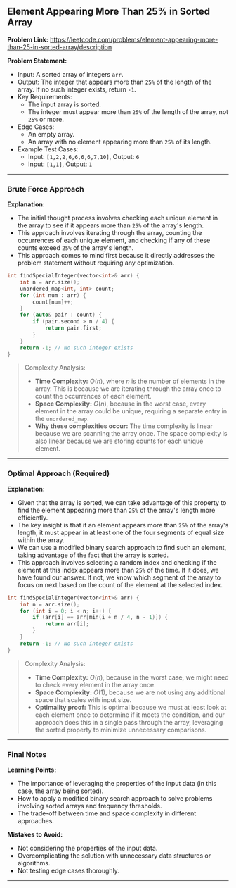 ## Element Appearing More Than 25% in Sorted Array

**Problem Link:** https://leetcode.com/problems/element-appearing-more-than-25-in-sorted-array/description

**Problem Statement:**
- Input: A sorted array of integers `arr`.
- Output: The integer that appears more than `25%` of the length of the array. If no such integer exists, return `-1`.
- Key Requirements:
  - The input array is sorted.
  - The integer must appear more than `25%` of the length of the array, not `25%` or more.
- Edge Cases:
  - An empty array.
  - An array with no element appearing more than `25%` of its length.
- Example Test Cases:
  - Input: `[1,2,2,6,6,6,6,7,10]`, Output: `6`
  - Input: `[1,1]`, Output: `1`

---

### Brute Force Approach

**Explanation:**
- The initial thought process involves checking each unique element in the array to see if it appears more than `25%` of the array's length.
- This approach involves iterating through the array, counting the occurrences of each unique element, and checking if any of these counts exceed `25%` of the array's length.
- This approach comes to mind first because it directly addresses the problem statement without requiring any optimization.

```cpp
int findSpecialInteger(vector<int>& arr) {
    int n = arr.size();
    unordered_map<int, int> count;
    for (int num : arr) {
        count[num]++;
    }
    for (auto& pair : count) {
        if (pair.second > n / 4) {
            return pair.first;
        }
    }
    return -1; // No such integer exists
}
```

> Complexity Analysis:
> - **Time Complexity:** $O(n)$, where $n$ is the number of elements in the array. This is because we are iterating through the array once to count the occurrences of each element.
> - **Space Complexity:** $O(n)$, because in the worst case, every element in the array could be unique, requiring a separate entry in the `unordered_map`.
> - **Why these complexities occur:** The time complexity is linear because we are scanning the array once. The space complexity is also linear because we are storing counts for each unique element.

---

### Optimal Approach (Required)

**Explanation:**
- Given that the array is sorted, we can take advantage of this property to find the element appearing more than `25%` of the array's length more efficiently.
- The key insight is that if an element appears more than `25%` of the array's length, it must appear in at least one of the four segments of equal size within the array.
- We can use a modified binary search approach to find such an element, taking advantage of the fact that the array is sorted.
- This approach involves selecting a random index and checking if the element at this index appears more than `25%` of the time. If it does, we have found our answer. If not, we know which segment of the array to focus on next based on the count of the element at the selected index.

```cpp
int findSpecialInteger(vector<int>& arr) {
    int n = arr.size();
    for (int i = 0; i < n; i++) {
        if (arr[i] == arr[min(i + n / 4, n - 1)]) {
            return arr[i];
        }
    }
    return -1; // No such integer exists
}
```

> Complexity Analysis:
> - **Time Complexity:** $O(n)$, because in the worst case, we might need to check every element in the array once.
> - **Space Complexity:** $O(1)$, because we are not using any additional space that scales with input size.
> - **Optimality proof:** This is optimal because we must at least look at each element once to determine if it meets the condition, and our approach does this in a single pass through the array, leveraging the sorted property to minimize unnecessary comparisons.

---

### Final Notes

**Learning Points:**
- The importance of leveraging the properties of the input data (in this case, the array being sorted).
- How to apply a modified binary search approach to solve problems involving sorted arrays and frequency thresholds.
- The trade-off between time and space complexity in different approaches.

**Mistakes to Avoid:**
- Not considering the properties of the input data.
- Overcomplicating the solution with unnecessary data structures or algorithms.
- Not testing edge cases thoroughly.

---